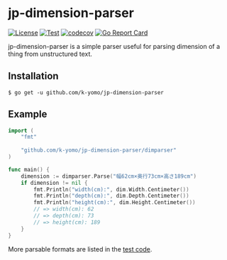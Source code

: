 # jp-dimension-parser
[![License](https://img.shields.io/badge/License-Apache_2.0-blue.svg)](https://opensource.org/licenses/Apache-2.0)
[![Test](https://github.com/k-yomo/jp-dimension-parser/actions/workflows/test.yml/badge.svg?branch=main)](https://github.com/k-yomo/jp-dimension-parser/actions/workflows/test.yml)
[![codecov](https://codecov.io/gh/k-yomo/jp-dimension-parser/branch/main/graph/badge.svg)](https://codecov.io/gh/k-yomo/jp-dimension-parser)
[![Go Report Card](https://goreportcard.com/badge/github.com/k-yomo/jp-dimension-parser)](https://goreportcard.com/report/github.com/k-yomo/jp-dimension-parser)

jp-dimension-parser is a simple parser useful for parsing dimension of a thing from unstructured text.

## Installation
```shell
$ go get -u github.com/k-yomo/jp-dimension-parser
```

## Example
```go
import (
    "fmt"
	
    "github.com/k-yomo/jp-dimension-parser/dimparser"
)

func main() {
    dimension := dimparser.Parse("幅62cm×奥行73cm×高さ189cm")
    if dimension != nil {
        fmt.Println("width(cm):", dim.Width.Centimeter())
        fmt.Println("depth(cm):", dim.Depth.Centimeter())
        fmt.Println("height(cm):", dim.Height.Centimeter())
        // => width(cm): 62 
        // => depth(cm): 73 
        // => height(cm): 189
    }
}
```

More parsable formats are listed in the [test code](./dimparser/parser_test.go).
